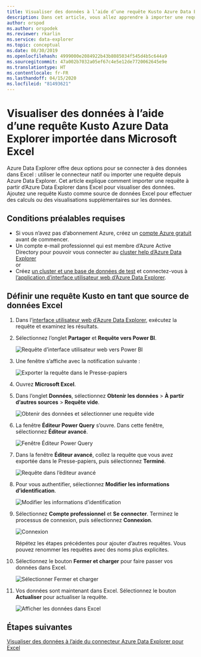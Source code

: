 ```yaml
---
title: Visualiser des données à l’aide d’une requête Kusto Azure Data Explorer importée dans Microsoft Excel
description: Dans cet article, vous allez apprendre à importer une requête Kusto Azure Data Explorer dans Microsoft Excel.
author: orspod
ms.author: orspodek
ms.reviewer: rkarlin
ms.service: data-explorer
ms.topic: conceptual
ms.date: 08/30/2019
ms.openlocfilehash: 4999000e2084922b43b8085034f545d4b5c644a9
ms.sourcegitcommit: 47a002b7032a05ef67c4e5e12de7720062645e9e
ms.translationtype: HT
ms.contentlocale: fr-FR
ms.lasthandoff: 04/15/2020
ms.locfileid: "81493621"
---
```

# <a name="visualize-data-using-an-azure-data-explorer-kusto-query-imported-into-microsoft-excel"></a>Visualiser des données à l’aide d’une requête Kusto Azure Data Explorer importée dans Microsoft Excel

Azure Data Explorer offre deux options pour se connecter à des données dans Excel : utiliser le connecteur natif ou importer une requête depuis Azure Data Explorer. Cet article explique comment importer une requête à partir d’Azure Data Explorer dans Excel pour visualiser des données. Ajoutez une requête Kusto comme source de données Excel pour effectuer des calculs ou des visualisations supplémentaires sur les données.

## <a name="prerequisites"></a>Conditions préalables requises

* Si vous n’avez pas d’abonnement Azure, créez un [compte Azure gratuit](https://azure.microsoft.com/free/) avant de commencer.
* Un compte e-mail professionnel qui est membre d’Azure Active Directory pour pouvoir vous connecter au [cluster help d’Azure Data Explorer](https://dataexplorer.azure.com/clusters/help/databases/Samples) 
<br>or</br>
* Créez [un cluster et une base de données de test](create-cluster-database-portal.md) et connectez-vous à [l’application d’interface utilisateur web d’Azure Data Explorer](https://dataexplorer.azure.com/).

## <a name="define-kusto-query-as-an-excel-data-source"></a>Définir une requête Kusto en tant que source de données Excel

1. Dans l’[interface utilisateur web d’Azure Data Explorer](https://dataexplorer.azure.com/clusters/help/databases/Samples), exécutez la requête et examinez les résultats.

1. Sélectionnez l’onglet **Partager** et **Requête vers Power BI**.

    ![Requête d’interface utilisateur web vers Power BI](media/excel-blank-query/web-ui-query-to-powerbi.png)

1. Une fenêtre s’affiche avec la notification suivante :

    ![Exporter la requête dans le Presse-papiers](media/excel-blank-query/query-exported-to-clipboard.png)

1. Ouvrez **Microsoft Excel**.

1. Dans l’onglet **Données**, sélectionnez **Obtenir les données** > **À partir d’autres sources** > **Requête vide**.

    ![Obtenir des données et sélectionner une requête vide](media/excel-blank-query/get-data-blank-query.png)

1. La fenêtre **Éditeur Power Query** s’ouvre. Dans cette fenêtre, sélectionnez **Éditeur avancé**.

    ![Fenêtre Éditeur Power Query](media/excel-blank-query/power-query-editor.png)

1. Dans la fenêtre **Éditeur avancé**, collez la requête que vous avez exportée dans le Presse-papiers, puis sélectionnez **Terminé**.

    ![Requête dans l’éditeur avancé](media/excel-blank-query/advanced-editor-query.png)    

1. Pour vous authentifier, sélectionnez **Modifier les informations d’identification**.

    ![Modifier les informations d’identification](media/excel-blank-query/edit-credentials.png)

1. Sélectionnez **Compte professionnel** et **Se connecter**. Terminez le processus de connexion, puis sélectionnez **Connexion**.

    ![Connexion](media/excel-blank-query/complete-sign-in.png)

    Répétez les étapes précédentes pour ajouter d’autres requêtes. Vous pouvez renommer les requêtes avec des noms plus explicites.

1. Sélectionnez le bouton **Fermer et charger** pour faire passer vos données dans Excel.

    ![Sélectionner Fermer et charger](media/excel-blank-query/close-and-load.png)

1. Vos données sont maintenant dans Excel. Sélectionnez le bouton **Actualiser** pour actualiser la requête.

    ![Afficher les données dans Excel](media/excel-blank-query/data-in-excel.png)

## <a name="next-steps"></a>Étapes suivantes

[Visualiser des données à l’aide du connecteur Azure Data Explorer pour Excel](excel-connector.md)